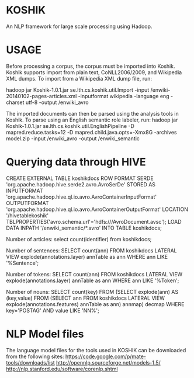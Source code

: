 KOSHIK
======

An NLP framework for large scale processing using Hadoop.

USAGE
=====

Before processing a corpus, the corpus must be imported into Koshik. Koshik supports import from plain text, CoNLL2006/2009, and Wikipedia XML dumps.
To import from a Wikipedia XML dump file, run:

hadoop jar Koshik-1.0.1.jar se.lth.cs.koshik.util.Import -input /enwiki-20140102-pages-articles.xml -inputformat wikipedia -language eng -charset utf-8 -output /enwiki_avro

The imported documents can then be parsed using the analysis tools in Koshik.
To parse using an English semantic role labeler, run:
hadoop jar Koshik-1.0.1.jar se.lth.cs.koshik.util.EnglishPipeline -D mapred.reduce.tasks=12 -D mapred.child.java.opts=-Xmx8G -archives model.zip -input /enwiki_avro -output /enwiki_semantic

Querying data through HIVE
==========================
CREATE EXTERNAL TABLE koshikdocs ROW FORMAT SERDE 'org.apache.hadoop.hive.serde2.avro.AvroSerDe' STORED AS INPUTFORMAT 'org.apache.hadoop.hive.ql.io.avro.AvroContainerInputFormat' OUTPUTFORMAT 'org.apache.hadoop.hive.ql.io.avro.AvroContainerOutputFormat' LOCATION '/hivetablekoshik' TBLPROPERTIES('avro.schema.url'='hdfs:///AvroDocument.avsc');
LOAD DATA INPATH '/enwiki_semantic/*.avro' INTO TABLE koshikdocs;

Number of articles:
select count(identifier) from koshikdocs;

Number of sentences:
SELECT count(ann) FROM koshikdocs LATERAL VIEW explode(annotations.layer) annTable as ann WHERE ann LIKE '%Sentence';

Number of tokens:
SELECT count(ann) FROM koshikdocs LATERAL VIEW explode(annotations.layer) annTable as ann WHERE ann LIKE '%Token';

Number of nouns:
SELECT count(key) FROM (SELECT explode(ann) AS (key,value) FROM (SELECT ann FROM koshikdocs LATERAL VIEW explode(annotations.features) annTable as ann) annmap) decmap WHERE key='POSTAG' AND value LIKE 'NN%';

NLP Model files
==========================
The language model files for the tools used in KOSHIK can be downloaded from the following sites:
https://code.google.com/p/mate-tools/downloads/list
http://opennlp.sourceforge.net/models-1.5/
http://nlp.stanford.edu/software/corenlp.shtml